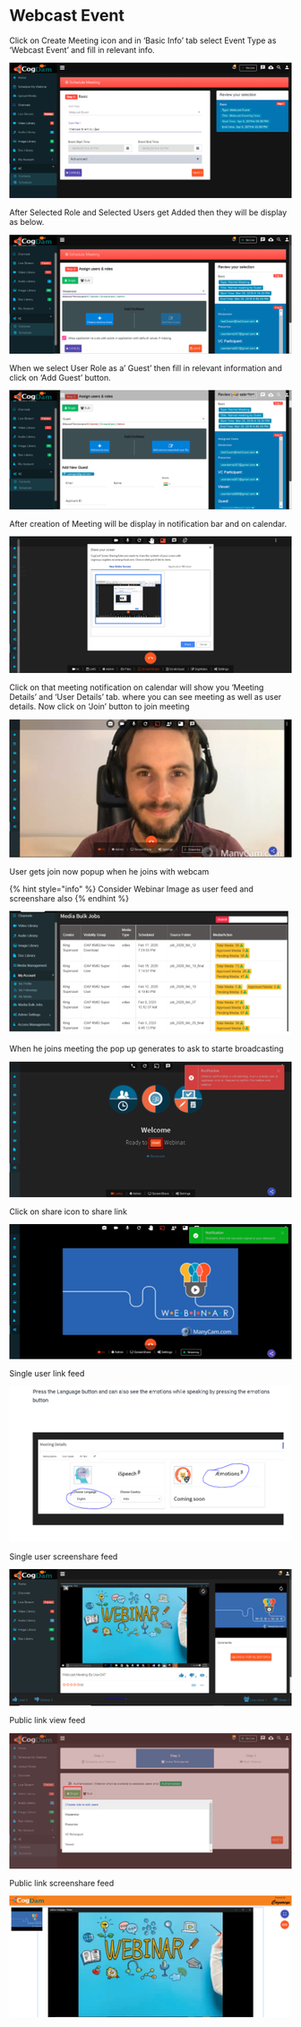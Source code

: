 # Webcast Event

Click on Create Meeting icon and in ‘Basic Info’ tab select Event Type as ‘Webcast Event’ and fill in relevant info.

![](../../.gitbook/assets/image%20%289%29.png)

After Selected Role and Selected Users get Added then they will be display as below.

![](../../.gitbook/assets/12.png)

When we select User Role as a’ Guest’ then fill in relevant information and click on ‘Add Guest’ button.

![](../../.gitbook/assets/13.png)

After creation of Meeting will be display in notification bar and on calendar.

![](../../.gitbook/assets/image%20%28164%29.png)

Click on that meeting notification on calendar will show you ‘Meeting Details’ and ‘User Details’ tab. where you can see meeting as well as user details. Now click on ‘Join’ button to join meeting

![](../../.gitbook/assets/image%20%28100%29.png)

User gets join now popup when he joins with webcam

{% hint style="info" %}
Consider Webinar Image as user feed and screenshare also
{% endhint %}

![](../../.gitbook/assets/image%20%28212%29.png)

When he joins meeting the pop up generates to ask to starte broadcasting 

![](../../.gitbook/assets/image%20%2838%29.png)

Click on share icon to share  link

![](../../.gitbook/assets/image%20%2816%29.png)

Single user link feed

![](../../.gitbook/assets/image%20%28145%29.png)

Single user screenshare feed

![](../../.gitbook/assets/microsoftteams-image-3.png)

Public link view feed

![](../../.gitbook/assets/image%20%28157%29.png)

Public link screenshare feed

![](../../.gitbook/assets/microsoftteams-image-4.png)



